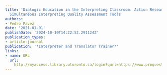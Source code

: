```yaml
---
title: 'Dialogic Education in the Interpreting Classroom: Action Research for Developing
  Simultaneous Interpreting Quality Assessment Tools'
authors:
- Pedro Pavez
date: '2021-01-01'
publishDate: '2024-10-10T14:22:52.291124Z'
publication_types:
- article-journal
publication: '*Interpreter and Translator Trainer*'
links:
- name: URL
  url: 
    http://myaccess.library.utoronto.ca/login?qurl=https://www.proquest.com/docview/2595755039?accountid=14771&bdid=38382&_bd=%2BIc%2FIfm7vDZa2PlHGheFU517EBU%3D
---
```

